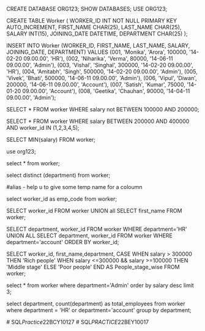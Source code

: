 CREATE DATABASE ORG123;
SHOW DATABASES;
USE ORG123;

CREATE TABLE Worker (
	WORKER_ID INT NOT NULL PRIMARY KEY AUTO_INCREMENT,
	FIRST_NAME CHAR(25),
	LAST_NAME CHAR(25),
	SALARY INT(15),
	JOINING_DATE DATETIME,
	DEPARTMENT CHAR(25)
);

INSERT INTO Worker 
	(WORKER_ID, FIRST_NAME, LAST_NAME, SALARY, JOINING_DATE, DEPARTMENT) VALUES
		(001, 'Monika', 'Arora', 100000, '14-02-20 09.00.00', 'HR'),
		(002, 'Niharika', 'Verma', 80000, '14-06-11 09.00.00', 'Admin'),
		(003, 'Vishal', 'Singhal', 300000, '14-02-20 09.00.00', 'HR'),
		(004, 'Amitabh', 'Singh', 500000, '14-02-20 09.00.00', 'Admin'),
		(005, 'Vivek', 'Bhati', 500000, '14-06-11 09.00.00', 'Admin'),
		(006, 'Vipul', 'Diwan', 200000, '14-06-11 09.00.00', 'Account'),
		(007, 'Satish', 'Kumar', 75000, '14-01-20 09.00.00', 'Account'),
		(008, 'Geetika', 'Chauhan', 90000, '14-04-11 09.00.00', 'Admin');
        
SELECT * FROM worker
WHERE salary not BETWEEN 100000 AND 200000;


SELECT * FROM worker
WHERE salary BETWEEN 200000 AND 400000
AND worker_id IN (1,2,3,4,5);

SELECT MIN(salary)
FROM worker;


use org123;

select * from worker;

select distinct (department) from worker;

#alias - help u to give some temp name for a coloumn

select worker_id as emp_code from worker;

SELECT worker_id FROM worker
UNION all
SELECT first_name FROM worker;

SELECT department, worker_id FROM worker
WHERE department='HR'
UNION ALL
SELECT department, worker_id FROM worker
WHERE department='account'
ORDER BY worker_id;

SELECT worker_id, first_name,department,
CASE
    WHEN salary > 300000 THEN 'Rich people'
    WHEN salary <=300000 && salary >=100000 THEN 'Middle stage'
    ELSE 'Poor people'
END 
AS People_stage_wise
FROM worker;

select * from worker where department='Admin' order by salary desc limit 3;

select department, count(department) as total_employees from worker
where department = 'HR' or department='account' group by department;


#   S Q L _ P r a c t i c e _ 2 2 B C Y 1 0 1 2 7  
 #   S Q L _ P R A C T I C E _ 2 2 B E Y 1 0 0 1 7  
 